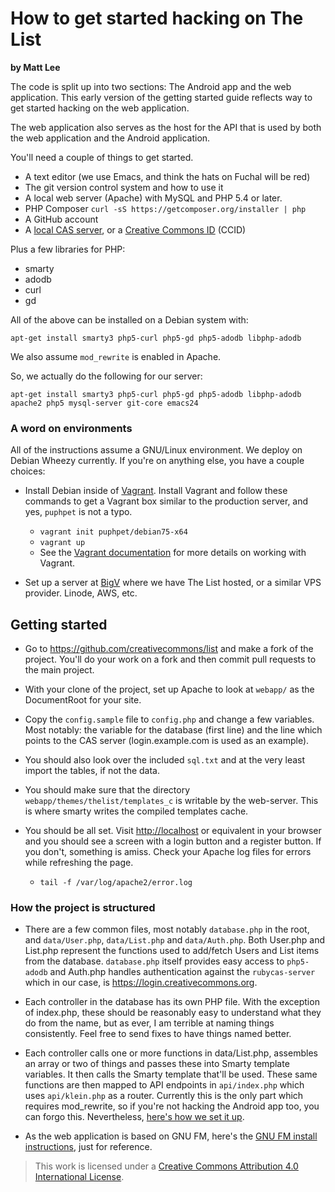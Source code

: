 # How to get started hacking on The List

**by Matt Lee**

The code is split up into two sections: The Android app and the web
application. This early version of the getting started guide reflects
way to get started hacking on the web application.

The web application also serves as the host for the API that is used
by both the web application and the Android application.

You'll need a couple of things to get started.

* A text editor (we use Emacs, and think the hats on Fuchal will be red)
* The git version control system and how to use it
* A local web server (Apache) with MySQL and PHP 5.4 or later.
* PHP Composer `curl -sS https://getcomposer.org/installer | php`
* A GitHub account 
* A [local CAS server](https://github.com/rubycas/rubycas-server), or a [Creative Commons ID](https://login.creativecommons.org) (CCID)

Plus a few libraries for PHP:

* smarty
* adodb
* curl
* gd

All of the above can be installed on a Debian system with:

`apt-get install smarty3 php5-curl php5-gd php5-adodb libphp-adodb`

We also assume `mod_rewrite` is enabled in Apache.

So, we actually do the following for our server: 

`apt-get install smarty3 php5-curl php5-gd php5-adodb libphp-adodb apache2 php5 mysql-server git-core emacs24`

### A word on environments

All of the instructions assume a GNU/Linux environment. We deploy on
Debian Wheezy currently. If you're on anything else, you have a couple choices:

* Install Debian inside of [Vagrant](http://vagrantup.com). Install
Vagrant and follow these commands to get a Vagrant box similar to the
production server, and yes, `puphpet` is not a typo.

  * `vagrant init puphpet/debian75-x64`
  * `vagrant up`
  * See the [Vagrant documentation](http://docs.vagrantup.com) for
    more details on working with Vagrant.

* Set up a server at [BigV](http://bigv.io) where we have The List
  hosted, or a similar VPS provider. Linode, AWS, etc.

## Getting started

* Go to https://github.com/creativecommons/list and make a fork of the
  project. You'll do your work on a fork and then commit pull requests
  to the main project.

* With your clone of the project, set up Apache to look at `webapp/` as
  the DocumentRoot for your site.

* Copy the `config.sample` file to `config.php` and change a few
  variables. Most notably: the variable for the database (first line)
  and the line which points to the CAS server (login.example.com is
  used as an example).

* You should also look over the included `sql.txt` and at the very
  least import the tables, if not the data.

* You should make sure that the directory
  `webapp/themes/thelist/templates_c` is writable by the
  web-server. This is where smarty writes the compiled templates
  cache.

* You should be all set. Visit <http://localhost> or equivalent in
  your browser and you should see a screen with a <span class="btn
  btn-success">login</span> button and a <span class="btn
  btn-primary">register</span> button. If you don't, something is
  amiss. Check your Apache log files for errors while refreshing the page.

  * `tail -f /var/log/apache2/error.log`

### How the project is structured

* There are a few common files, most notably `database.php` in the
  root, and `data/User.php`, `data/List.php` and `data/Auth.php`. Both
  User.php and List.php represent the functions used to add/fetch
  Users and List items from the database. `database.php` itself
  provides easy access to `php5-adodb` and Auth.php handles
  authentication against the `rubycas-server` which in our case, is
  <https://login.creativecommons.org>.

* Each controller in the database has its own PHP file. With the
  exception of index.php, these should be reasonably easy to
  understand what they do from the name, but as ever, I am terrible at
  naming things consistently. Feel free to send fixes to have things
  named better.

* Each controller calls one or more functions in data/List.php,
  assembles an array or two of things and passes these into Smarty
  template variables. It then calls the Smarty template that'll be
  used. These same functions are then mapped to API endpoints in
  `api/index.php` which uses `api/klein.php` as a router. Currently
  this is the only part which requires mod_rewrite, so if you're not
  hacking the Android app too, you can forgo this. Nevertheless,
  [here's how we set it up](https://gist.github.com/mattl/ed8557c290660f8e0c7c).

* As the web application is based on GNU FM, here's the
[GNU FM install instructions](http://bugs.foocorp.net/projects/fm/wiki/How_to_install),
just for reference.

> This work is licensed under a <a rel="license"
href="http://creativecommons.org/licenses/by/4.0/">Creative Commons
Attribution 4.0 International License</a>.
